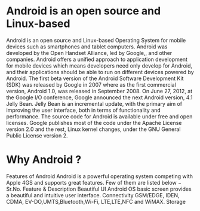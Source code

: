 # Android is an open source and Linux-based
Android is an open source and Linux-based
Operating System for mobile devices such as smartphones
and tablet computers.
Android was developed by the Open Handset Alliance,
led by Google,, and other companies.
Android offers a unified approach 
to application development  for mobile devices
which means developers  need only develop for Android,
and their applications should be able to run on different devices powered by Android.
The first beta version of the Android Software
Development Kit (SDK)  was released by Google in 2007
where as the first commercial version,
Android 1.0, was released in September 2008. On June 27, 2012,  at the Google I/O conference, 
Google announced the next Android version, 4.1 Jelly Bean.
Jelly Bean is an incremental update,
with the primary aim of improving
the user interface, both in terms of functionality and performance.
The source code for Android is available under free and open
licenses. Google publishes most of
the code under the Apache License version 2.0 and the rest,
Linux kernel changes, under the GNU
General Public License version 2.
# Why Android ?
Features of Android Android is a powerful operating system
competing with Apple 4GS
and supports great features. Few of them are listed below −
Sr.No.
Feature & Description
Beautiful UI
Android OS basic screen provides  a beautiful and intuitive user interface.
Connectivity GSM/EDGE,  IDEN, CDMA, EV-DO,UMTS,Bluetooth,Wi-Fi, LTE,LTE,NFC and WiMAX.
Storage
